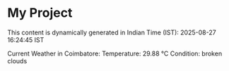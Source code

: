 # My Project

This content is dynamically generated in Indian Time (IST): 2025-08-27 16:24:45 IST


Current Weather in Coimbatore:
Temperature: 29.88 °C
Condition: broken clouds
